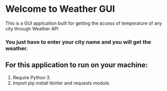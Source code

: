 # Welcome to Weather GUI
This is a GUI application built for getting the access of temperature of any city through Weather API

### You just have to enter your city name and you will get the weather.

## For this application to run on your machine:
1. Require Python 3.
2. Import pip install tkinter and requests module.
